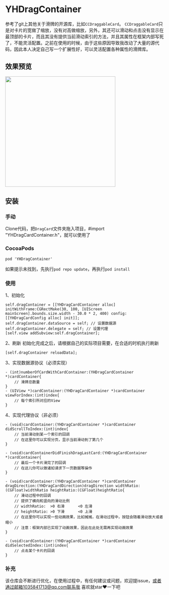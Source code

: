 # YHDragContainer
参考了git上其他关于滑牌的开源库，比如`CCDraggableCard`。
`CCDraggableCard`只是对卡片的宽做了缩放，没有对高做缩放，另外，其还可以滑动和点击没有显示在最顶部的卡片，而且其没有提供当前滑动索引的方法，并且其属性在框架内部写死了，不能灵活配置。之前在使用的时候，由于这些原因导致我改动了大量的源代码，因此本人决定自己写一个扩展性好，可以灵活配置各种属性的滑牌库。

## 效果预览
<img src="YHDragContainer/GIF/test.gif" width="350">

## 安装

### 手动
Clone代码，把`DragCard`文件夹拖入项目，#import "YHDragCardContainer.h"，就可以使用了

### CocoaPods
```
pod 'YHDragContainer'
```
如果提示未找到，先执行`pod repo update`，再执行`pod install`

### 使用

1、初始化
```
self.dragContainer = [[YHDragCardContainer alloc] initWithFrame:CGRectMake(30, 100, [UIScreen mainScreen].bounds.size.width - 30.0 * 2, 400) config:[[YHDragCardConfig alloc] init]];
self.dragContainer.dataSource = self; // 设置数据源
self.dragContainer.delegate = self; // 设置代理
[self.view addSubview:self.dragContainer];
```

2、刷新
初始化完成之后，请根据自己的实际项目需要，在合适的时机执行刷新
```
[self.dragContainer reloadData];
```

3、实现数据源协议（必须实现）
```
- (int)numberOfCardWithCardContainer:(YHDragCardContainer *)cardContainer{
    // 滑牌总数量
}
- (UIView *)cardContainer:(YHDragCardContainer *)cardContainer viewForIndex:(int)index{
    // 每个索引所对应的View
}
```

4、实现代理协议（非必须）
```
- (void)cardContainer:(YHDragCardContainer *)cardContainer didScrollToIndex:(int)index{
    // 当前滑动到某一个索引的回调
    // 在这里你可以实现分页，显示当前滑动到了第几个
}

- (void)cardContainerDidFinishDragLastCard:(YHDragCardContainer *)cardContainer{
    // 最后一个卡片滑完了的回调
    // 在这儿你可以做诸如请求下一页数据等操作
}

- (void)cardContainer:(YHDragCardContainer *)cardContainer dragDirection:(YHDragCardDirection)dragDirection widthRatio:(CGFloat)widthRatio heightRatio:(CGFloat)heightRatio{
	// 滑动过程中的回调
	// 提供了横向和竖向的滑动比例
	// widthRatio:  >0 右滑      <0 左滑
	// heightRatio: >0 下滑      <0 上滑
	// 在这里你可以实现一些动画效果，比如摊摊，在滑动过程中，按钮会随着滑动放大或者缩小
	// 注意：框架内部已实现了动画效果，因此在此处无需再实现动画效果
}

- (void)cardContainer:(YHDragCardContainer *)cardContainer didSelectedIndex:(int)index{
    // 点击某个卡片的回调
}

```

### 补充
该仓库会不断进行优化，在使用过程中，有任何建议或问题，欢迎提issue，或者通过邮箱1035841713@qq.com联系我
喜欢就star❤️一下吧

